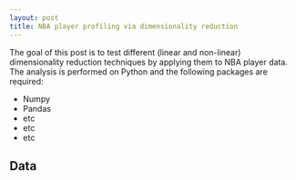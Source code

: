 ```yaml
---
layout: post
title: NBA player profiling via dimensionality reduction
---
```


The goal of this post is to test different (linear and non-linear) dimensionality reduction techniques by applying them to NBA player data. The analysis is performed on Python and the following packages are required:

* Numpy
* Pandas
* etc
* etc
* etc

## Data
